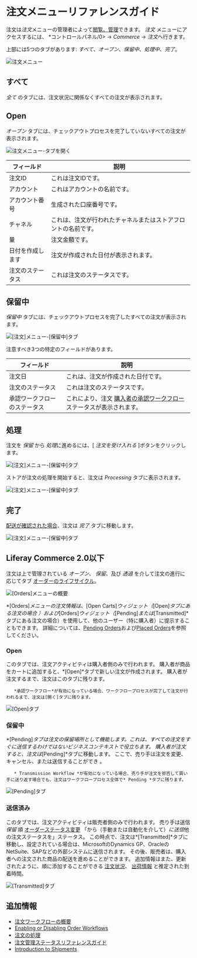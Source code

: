 # 注文メニューリファレンスガイド

注文は*注文*メニューの管理者によって[閲覧、管理](./processing-an-order.md)できます。 *注文* メニューにアクセスするには、 *コントロールパネル/0> → *Commerce* → *注文*へ行きます。</p>

上部には5つのタブがあります: *すべて*、*オープン*、*保留中*、*処理中*、*完了*。

![注文メニュー](./orders-menu-reference-guide/images/05.png)

## すべて

*全て* のタブには、注文状況に関係なくすべての注文が表示されます。

## Open

*オープン* タブには、チェックアウトプロセスを完了していないすべての注文が表示されます。

![注文メニュー-タブを開く](./orders-menu-reference-guide/images/07.png)

| フィールド    | 説明                              |
| -------- | ------------------------------- |
| 注文ID     | これは注文IDです。                      |
| アカウント    | これはアカウントの名前です。                  |
| アカウント番号  | 生成された口座番号です。                    |
| チャネル     | これは、注文が行われたチャネルまたはストアフロントの名前です。 |
| 量        | 注文金額です。                         |
| 日付を作成します | 注文が作成された日付が表示されます。              |
| 注文のステータス | これは注文のステータスです。                  |

## 保留中

*保留中* タブには、チェックアウトプロセスを完了したすべての注文が表示されます。

![[注文]メニュー-[保留中]タブ](./orders-menu-reference-guide/images/06.png)

注意すべき3つの特定のフィールドがあります。

| フィールド          | 説明                                                                                                 |
| -------------- | -------------------------------------------------------------------------------------------------- |
| 注文日            | これは、注文が作成された日付です。                                                                                  |
| 注文のステータス       | これは注文のステータスです。                                                                                     |
| 承認ワークフローのステータス | これにより、注文 [購入者の承認ワークフロー](../order-workflows/enabling-or-disabling-order-workflows.md) ステータスが表示されます。 |

## 処理

注文を *保留* から *処理*に進めるには、[ *注文を受け入れる* ]ボタンをクリックします。

![[注文]メニュー-[保留中]タブ](./orders-menu-reference-guide/images/10.png)

ストアが注文の処理を開始すると、注文は *Processing* タブに表示されます。

![[注文]メニュー-[保留中]タブ](./orders-menu-reference-guide/images/09.png)

## 完了

[配送が確認された場合](../shipments/introduction-to-shipments.md)、注文は *完了* タブに移動します。

![[注文]メニュー-[保留中]タブ](./orders-menu-reference-guide/images/08.png)

## Liferay Commerce 2.0以下

注文は上で管理されている *オープン*、 *保留*、及び *透過* を介して注文の進行に応じてタブ [オーダーのライフサイクル](./order-life-cycle.md)。

![[Orders]メニューの概要](./orders-menu-reference-guide/images/01.png "[Orders]メニューの概要")

*[Orders]*メニューの注文情報は、*[Open Carts]*ウィジェット（*[Open]*タブにある注文の場合 ）および*[Orders]*ウィジェット（*[Pending]*または*[Transmitted]*タブにある注文の場合）を使用して、他のユーザー（特に購入者）に提示することもできます。 詳細については、[Pending Orders](../../creating-store-content/commerce-storefront-pages/pending-orders.md)および[Placed Orders](../../creating-store-content/commerce-storefront-pages/placed-orders.md)を参照してください。

### Open

このタブでは、注文アクティビティは購入者側のみで行われます。 購入者が商品をカートに追加すると、*[Open]*タブで新しい注文が作成されます。 購入者が注文するまで、注文はこのタブに残ります。

``` note::
   *承認ワークフロー*が有効になっている場合、ワークフロープロセスが完了して注文が行われるまで、注文は[開く]タブに残ります。
```

![[Open]タブ](./orders-menu-reference-guide/images/02.png "[Open]タブ")

### 保留中

*[Pending]*タブは注文の保留場所として機能します。これは、すべての注文をすぐに送信するわけではないビジネスコンテキストで役立ちます。 購入者が注文すると、注文は*[Pending]*タブに移動します。 ここで、売り手は注文を変更、キャンセル、または送信することができ [](./processing-an-order.md#commerce-20-and-below)。

``` note::
   * Transmission Workflow *が有効になっている場合、売り手が注文を拒否して買い手に送り返す場合でも、注文はワークフロープロセス全体で* Pending *タブに残ります。
```

![[Pending]タブ](./orders-menu-reference-guide/images/03.png "[Pending]タブ")

### 送信済み

このタブでは、注文アクティビティは販売者側のみで行われます。 売り手は送信 *保留* 順 [オーダーステータス変更](./processing-an-order.md#commerce-20-and-below) 「から（手動または自動化を介して）*に送信*他の注文ステータスを」ステータス。 この時点で、注文は*[Transmitted]*タブに移動し、設定されている場合は、MicrosoftのDynamics GP、OracleのNetSuite、SAPなどの外部システムに送信されます。 その後、販売者は、購入者への注文された商品の配送を進めることができます。 追加情報はまた、更新されたように、順に添加することができる [注文状況](./order-management-statuses-reference-guide.md)、 [出荷情報](../shipments/introduction-to-shipments.md) と推定された到着時間。

![[Transmitted]タブ](./orders-menu-reference-guide/images/04.png "[Transmitted]タブ")

## 追加情報

  - [注文ワークフローの概要](../order-workflows/introduction-to-order-workflows.md)
  - [Enabling or Disabling Order Workflows](../order-workflows/enabling-or-disabling-order-workflows.md)
  - [注文の処理](./processing-an-order.md)
  - [注文管理ステータスリファレンスガイド](./order-management-statuses-reference-guide.md)
  - [Introduction to Shipments](../shipments/introduction-to-shipments.md)
